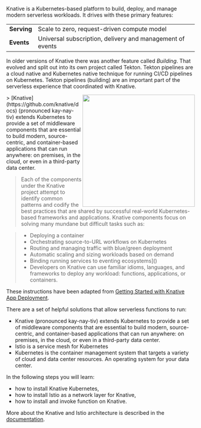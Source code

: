 Knative is a Kubernetes-based platform to build, deploy, and manage modern serverless workloads. It drives with these primary features:

|   |   |
|---|---|
| **Serving** | Scale to zero, request-driven compute model |
| **Events**  | Universal subscription, delivery and management of events |

In older versions of Knative there was another feature called _Building_. That evolved and split out into its own project called Tekton. Tekton pipelines are a cloud native and Kubernetes native technique for running CI/CD pipelines on Kubernetes. Tekton pipelines (building) are an important part of the serverless experience that coordinated with Knative.

<img align="right" src="./assets/knative.png" width="300">
> [Knative](https://github.com/knative/docs) (pronounced kay-nay-tiv) extends Kubernetes to provide a set of middleware components that are essential to build modern, source-centric, and container-based applications that can run anywhere: on premises, in the cloud, or even in a third-party data center.

> Each of the components under the Knative project attempt to identify common patterns and codify the best practices that are shared by successful real-world Kubernetes-based frameworks and applications. Knative components focus on solving many mundane but difficult tasks such as:

> - Deploying a container
> - Orchestrating source-to-URL workflows on Kubernetes
> - Routing and managing traffic with blue/green deployment
> - Automatic scaling and sizing workloads based on demand
> - Binding running services to eventing ecosystems]()
> - Developers on Knative can use familiar idioms, languages, and frameworks to deploy any workload: functions, applications, or containers.

These instructions have been adapted from [Getting Started with Knative App Deployment](https://github.com/knative/docs/blob/master/install/getting-started-knative-app.md).

There are a set of helpful solutions that allow serverless functions to run:

- Knative (pronounced kay-nay-tiv) extends Kubernetes to provide a set of middleware components that are essential to build modern, source-centric, and container-based applications that can run anywhere: on premises, in the cloud, or even in a third-party data center.
- Istio is a service mesh for Kubernetes
- Kubernetes is the container management system that targets a variety of cloud and data center resources. An operating system for your data center.

In the following steps you will learn:

- how to install Knative Kubernetes,
- how to install Istio as a network layer for Knative,
- how to install and invoke function on Knative.

More about the Knative and Istio architecture is described in the [documentation](https://github.com/knative/docs).
